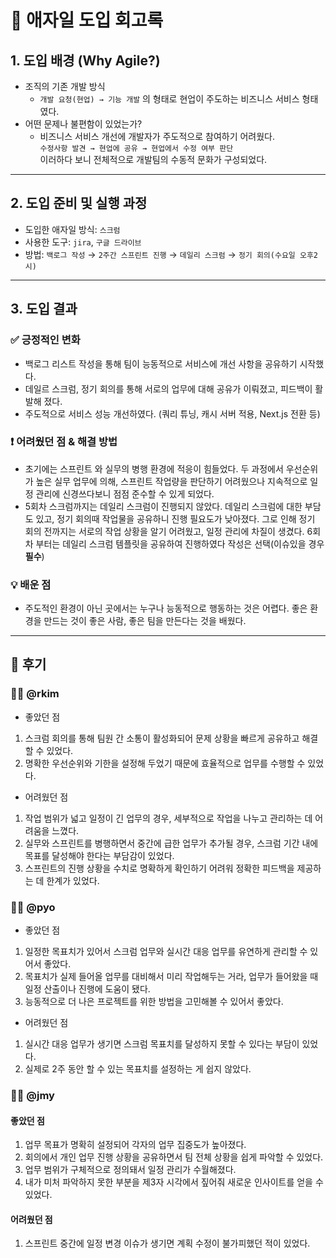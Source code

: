# 🚀 애자일 도입 회고록

## 1. 도입 배경 (Why Agile?)
- 조직의 기존 개발 방식
  - `개발 요청(현업) → 기능 개발` 의 형태로 현업이 주도하는 비즈니스 서비스 형태였다.
- 어떤 문제나 불편함이 있었는가?
  - 비즈니스 서비스 개선에 개발자가 주도적으로 참여하기 어려웠다.  
    `수정사항 발견 → 현업에 공유 → 현업에서 수정 여부 판단`  
    이러하다 보니 전체적으로 개발팀의 수동적 문화가 구성되었다. 

---

## 2. 도입 준비 및 실행 과정
- 도입한 애자일 방식: `스크럼`
- 사용한 도구: `jira`, `구글 드라이브`
- 방법: `백로그 작성` → `2주간 스프린트 진행` → `데일리 스크럼` → `정기 회의(수요일 오후2시)`

---

## 3. 도입 결과
### ✅ 긍정적인 변화
- 백로그 리스트 작성을 통해 팀이 능동적으로 서비스에 개선 사항을 공유하기 시작했다.
- 데일르 스크럼, 정기 회의를 통해 서로의 업무에 대해 공유가 이뤄졌고, 피드백이 활발해 졌다.
- 주도적으로 서비스 성능 개선하였다. (쿼리 튜닝, 캐시 서버 적용, Next.js 전환 등)

### ❗ 어려웠던 점 & 해결 방법
- 초기에는 스프린트 와 실무의 병행 환경에 적응이 힘들었다. 두 과정에서 우선순위가 높은 실무 업무에 의해, 스프린트 작업량을 판단하기 어려웠으나 지속적으로 일정 관리에 신경쓰다보니 점점 준수할 수 있게 되었다.
- 5회차 스크럼까지는 데일리 스크럼이 진행되지 않았다. 데일리 스크럼에 대한 부담도 있고, 정기 회의때 작업물을 공유하니 진행 필요도가 낮아졌다. 그로 인해 정기 회의 전까지는 서로의 작업 상황을 알기 어려웠고, 일정 관리에 차질이 생겼다.
  6회차 부터는 데일리 스크럼 템플릿을 공유하여 진행하였다 작성은 선택(이슈있을 경우 **필수**)

### 💡 배운 점
- 주도적인 환경이 아닌 곳에서는 누구나 능동적으로 행동하는 것은 어렵다. 좋은 환경을 만드는 것이 좋은 사람, 좋은 팀을 만든다는 것을 배웠다.

---

## 🧠 후기 

### 🧑‍💻 @rkim
- 좋았던 점
1. 스크럼 회의를 통해 팀원 간 소통이 활성화되어 문제 상황을 빠르게 공유하고 해결할 수 있었다.
2. 명확한 우선순위와 기한을 설정해 두었기 때문에 효율적으로 업무를 수행할 수 있었다.

- 어려웠던 점
1. 작업 범위가 넓고 일정이 긴 업무의 경우, 세부적으로 작업을 나누고 관리하는 데 어려움을 느꼈다.
2. 실무와 스프린트를 병행하면서 중간에 급한 업무가 추가될 경우, 스크럼 기간 내에 목표를 달성해야 한다는 부담감이 있었다.
3. 스프린트의 진행 상황을 수치로 명확하게 확인하기 어려워 정확한 피드백을 제공하는 데 한계가 있었다.

### 🧑‍💻 @pyo
- 좋았던 점
1. 일정한 목표치가 있어서 스크럼 업무와 실시간 대응 업무를 유연하게 관리할 수 있어서 좋았다.
2. 목표치가 실제 들어올 업무를 대비해서 미리 작업해두는 거라, 업무가 들어왔을 때 일정 산출이나 진행에 도움이 됐다.
3. 능동적으로 더 나은 프로젝트를 위한 방법을 고민해볼 수 있어서 좋았다.

- 어려웠던 점
1. 실시간 대응 업무가 생기면 스크럼 목표치를 달성하지 못할 수 있다는 부담이 있었다.
2. 실제로 2주 동안 할 수 있는 목표치를 설정하는 게 쉽지 않았다.

### 🧑‍💻 @jmy
#### 좋았던 점
1. 업무 목표가 명확히 설정되어 각자의 업무 집중도가 높아졌다.
2. 회의에서 개인 업무 진행 상황을 공유하면서 팀 전체 상황을 쉽게 파악할 수 있었다.
3. 업무 범위가 구체적으로 정의돼서 일정 관리가 수월해졌다.
4. 내가 미처 파악하지 못한 부분을 제3자 시각에서 짚어줘 새로운 인사이트를 얻을 수 있었다.

#### 어려웠던 점
1. 스프린트 중간에 일정 변경 이슈가 생기면 계획 수정이 불가피했던 적이 있었다.
